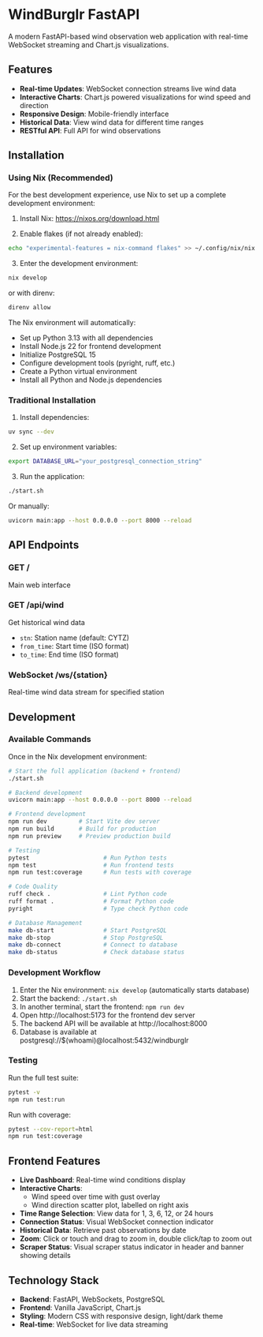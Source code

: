 # WindBurglr FastAPI

A modern FastAPI-based wind observation web application with real-time WebSocket streaming and Chart.js visualizations.

## Features

- **Real-time Updates**: WebSocket connection streams live wind data
- **Interactive Charts**: Chart.js powered visualizations for wind speed and direction
- **Responsive Design**: Mobile-friendly interface
- **Historical Data**: View wind data for different time ranges
- **RESTful API**: Full API for wind observations

## Installation

### Using Nix (Recommended)

For the best development experience, use Nix to set up a complete development environment:

1. Install Nix: https://nixos.org/download.html

2. Enable flakes (if not already enabled):
```bash
echo "experimental-features = nix-command flakes" >> ~/.config/nix/nix.conf
```

3. Enter the development environment:
```bash
nix develop
```
or with direnv:
```bash
direnv allow
```

The Nix environment will automatically:
- Set up Python 3.13 with all dependencies
- Install Node.js 22 for frontend development
- Initialize PostgreSQL 15
- Configure development tools (pyright, ruff, etc.)
- Create a Python virtual environment
- Install all Python and Node.js dependencies

### Traditional Installation

1. Install dependencies:
```bash
uv sync --dev
```

2. Set up environment variables:
```bash
export DATABASE_URL="your_postgresql_connection_string"
```

3. Run the application:
```bash
./start.sh
```

Or manually:
```bash
uvicorn main:app --host 0.0.0.0 --port 8000 --reload
```

## API Endpoints

### GET /
Main web interface

### GET /api/wind
Get historical wind data
- `stn`: Station name (default: CYTZ)
- `from_time`: Start time (ISO format)
- `to_time`: End time (ISO format)

### WebSocket /ws/{station}
Real-time wind data stream for specified station

## Development

### Available Commands

Once in the Nix development environment:

```bash
# Start the full application (backend + frontend)
./start.sh

# Backend development
uvicorn main:app --host 0.0.0.0 --port 8000 --reload

# Frontend development
npm run dev         # Start Vite dev server
npm run build       # Build for production
npm run preview     # Preview production build

# Testing
pytest                     # Run Python tests
npm test                   # Run frontend tests
npm run test:coverage      # Run tests with coverage

# Code Quality
ruff check .               # Lint Python code
ruff format .              # Format Python code
pyright                    # Type check Python code

# Database Management
make db-start              # Start PostgreSQL
make db-stop               # Stop PostgreSQL
make db-connect            # Connect to database
make db-status             # Check database status
```

### Development Workflow

1. Enter the Nix environment: `nix develop` (automatically starts database)
2. Start the backend: `./start.sh`
3. In another terminal, start the frontend: `npm run dev`
4. Open http://localhost:5173 for the frontend dev server
5. The backend API will be available at http://localhost:8000
  6. Database is available at postgresql://$(whoami)@localhost:5432/windburglr

### Testing

Run the full test suite:
```bash
pytest -v
npm run test:run
```

Run with coverage:
```bash
pytest --cov-report=html
npm run test:coverage
```

## Frontend Features

- **Live Dashboard**: Real-time wind conditions display
- **Interactive Charts**:
  - Wind speed over time with gust overlay
  - Wind direction scatter plot, labelled on right axis
- **Time Range Selection**: View data for 1, 3, 6, 12, or 24 hours
- **Connection Status**: Visual WebSocket connection indicator
- **Historical Data**: Retrieve past observations by date
- **Zoom**: Click or touch and drag to zoom in, double click/tap to zoom out
- **Scraper Status**: Visual scraper status indicator in header and banner showing details

## Technology Stack

- **Backend**: FastAPI, WebSockets, PostgreSQL
- **Frontend**: Vanilla JavaScript, Chart.js
- **Styling**: Modern CSS with responsive design, light/dark theme
- **Real-time**: WebSocket for live data streaming
